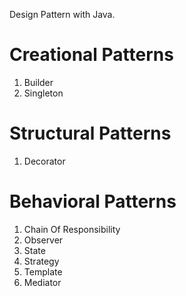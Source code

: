 Design Pattern with Java.

# Creational Patterns
1. Builder
2. Singleton

# Structural Patterns
1. Decorator

# Behavioral Patterns
1. Chain Of Responsibility
2. Observer
3. State
4. Strategy
5. Template
6. Mediator
